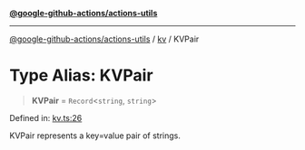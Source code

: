 [**@google-github-actions/actions-utils**](../../README.md)

***

[@google-github-actions/actions-utils](../../modules.md) / [kv](../README.md) / KVPair

# Type Alias: KVPair

> **KVPair** = `Record`\<`string`, `string`\>

Defined in: [kv.ts:26](https://github.com/google-github-actions/actions-utils/blob/main/src/kv.ts#L26)

KVPair represents a key=value pair of strings.
